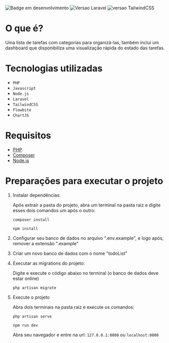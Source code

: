 ![Badge em desenvolvimento](https://img.shields.io/badge/STATUS-EM%20DESENVOLVIMENTO-important?style=for-the-badge&logo=appveyor)
![Versao Laravel](https://img.shields.io/badge/Laravel-10.7.1-orange?style=plastic&logo=laravel)
![versao TailwindCSS](https://img.shields.io/badge/TailwindCSS-3.3.2-orange?style=plastic&logo=tailwindcss)

# O que é?

Uma lista de tarefas com categorias para organizá-las, também inclui um dashboard que disponibiliza uma visualização rápida do estado das tarefas.

# Tecnologias utilizadas

- ``PHP``
- ``Javascript``
- ``Node.js``
- ``Laravel``
- ``TailwindCSS``
- ``Flowbite``
- ``ChartJS``

# Requisitos

- [PHP](https://www.php.net/)
- [Composer](https://getcomposer.org/)
- [Node.js](https://nodejs.org/en)

# Preparações para executar o projeto

1. Instalar dependências:

    Após extrair a pasta do projeto, abra um terminal na pasta raiz e digite esses dois comandos um após o outro:
    ```
    composer install
    ```
    ```
    npm install
    ```
    
2. Configurar seu banco de dados no arquivo ".env.example", e logo após, remover a extensão ".example"
3. Criar um novo banco de dados com o nome "todoList"

4. Executar as migrations do projeto:

    Digite e execute o código abaixo no terminal (o banco de dados deve estar online)
    ```
    php artisan migrate
    ```
    
5. Execute o projeto
    
    Abra dois terminais na pasta raiz e execute os comandos:
    ```
    php artisan serve
    ```
    ```
    npm run dev
    ```
    
    Abra seu navegador e entre na url: ``127.0.0.1:8000`` ou ``localhost:8000``
